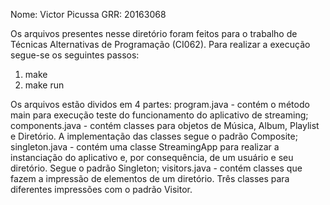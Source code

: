 Nome: Victor Picussa
GRR: 20163068

Os arquivos presentes nesse diretório foram feitos para o trabalho de
Técnicas Alternativas de Programação (CI062). Para realizar a execução
segue-se os seguintes passos:
  1. make
  2. make run

Os arquivos estão dividos em 4 partes: program.java - contém o método
main para execução teste do funcionamento do aplicativo de streaming;
components.java - contém classes para objetos de Música, Album, Playlist
e Diretório. A implementação das classes segue o padrão Composite;
singleton.java - contém uma classe StreamingApp para realizar a instanciação
do aplicativo e, por consequência, de um usuário e seu diretório. Segue
o padrão Singleton; visitors.java - contém classes que fazem a impressão
de elementos de um diretório. Três classes para diferentes impressões com
o padrão Visitor.
